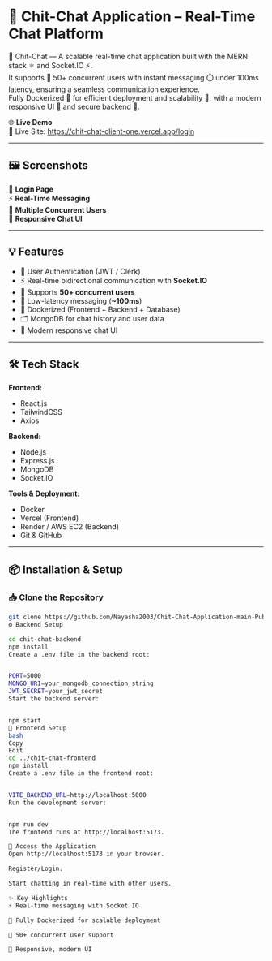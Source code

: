 # 💬 Chit-Chat Application – Real-Time Chat Platform  

💬 Chit-Chat — A scalable real-time chat application built with the MERN stack ⚛️ and Socket.IO ⚡.  
It supports 👥 50+ concurrent users with instant messaging ⏱️ under 100ms latency, ensuring a seamless communication experience.  
Fully Dockerized 🐳 for efficient deployment and scalability 🚀, with a modern responsive UI 🎨 and secure backend 🔐.  

🌐 **Live Demo**  
🔗 Live Site: https://chit-chat-client-one.vercel.app/login  

---

## 🖼️ Screenshots  

💬 **Login Page**  
⚡ **Real-Time Messaging**  
👥 **Multiple Concurrent Users**  
📱 **Responsive Chat UI**  

---

## 💡 Features  

- 🔐 User Authentication (JWT / Clerk)  
- ⚡ Real-time bidirectional communication with **Socket.IO**  
- 👥 Supports **50+ concurrent users**  
- 📡 Low-latency messaging (**~100ms**)  
- 🐳 Dockerized (Frontend + Backend + Database)  
- 🗂️ MongoDB for chat history and user data  
- 🎨 Modern responsive chat UI  

---

## 🛠 Tech Stack  

**Frontend:**  
- React.js  
- TailwindCSS  
- Axios  

**Backend:**  
- Node.js  
- Express.js  
- MongoDB  
- Socket.IO  

**Tools & Deployment:**  
- Docker  
- Vercel (Frontend)  
- Render / AWS EC2 (Backend)  
- Git & GitHub  

---

## 📦 Installation & Setup  

### 📥 Clone the Repository  
```bash
git clone https://github.com/Nayasha2003/Chit-Chat-Application-main-Public.git
⚙️ Backend Setup

cd chit-chat-backend
npm install
Create a .env file in the backend root:


PORT=5000
MONGO_URI=your_mongodb_connection_string
JWT_SECRET=your_jwt_secret
Start the backend server:


npm start
🎨 Frontend Setup
bash
Copy
Edit
cd ../chit-chat-frontend
npm install
Create a .env file in the frontend root:


VITE_BACKEND_URL=http://localhost:5000
Run the development server:


npm run dev
The frontend runs at http://localhost:5173.

🚀 Access the Application
Open http://localhost:5173 in your browser.

Register/Login.

Start chatting in real-time with other users.

✨ Key Highlights
⚡ Real-time messaging with Socket.IO

🐳 Fully Dockerized for scalable deployment

👥 50+ concurrent user support

🎨 Responsive, modern UI
